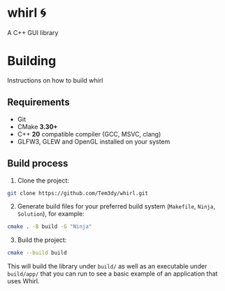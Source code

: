 # whirl 🌀
A C++ GUI library

# Building

Instructions on how to build whirl

## Requirements
- Git
- CMake **3.30+**
- C++ **20** compatible compiler (GCC, MSVC, clang)
- GLFW3, GLEW and OpenGL installed on your system

## Build process
1. Clone the project:
```bash
git clone https://github.com/Tem3dy/whirl.git
```

2. Generate build files for your preferred build system (`Makefile`, `Ninja`, `Solution`), for example:
```bash
cmake . -B build -G "Ninja" 
```

3. Build the project:
```bash
cmake --build build
```

This will build the library under `build/` as well as an executable under `build/app/` that you can run to see a basic example of an application that uses Whirl.